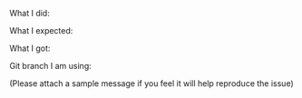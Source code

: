 What I did:

What I expected:

What I got:

Git branch I am using:

(Please attach a sample message if you feel it will help reproduce the issue)
